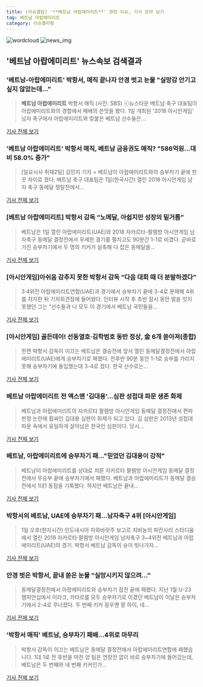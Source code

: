 ```yaml
---
title: (이슈클립) '**베트남 아랍에미리트**' 관련 이슈, 기사 모아 보기
tag: 베트남 아랍에미리트
category: 이슈클리핑
---
```

![wordcloud](https://s3.ap-northeast-2.amazonaws.com/lyrics101-wordcloud/2018-09-02-1535831622.png)
![news_img](https://user-images.githubusercontent.com/42597476/44507050-1206f400-a6e4-11e8-8d98-7ffbfebb353f.png)
## **'**베트남 아랍에미리트**'** 뉴스속보 검색결과
### '베트남-아랍에미리트' 박항서, 매직 끝나자 안경 벗고 눈물 "실망감 안기고 싶지 않았는데..."

>**베트남 아랍에미리트** 박항서 매직 (사진: SBS) ⓒ뉴스타운 베트남 축구 대표팀이 아랍에미리트와의 경합에서 패배의 쓴맛을 봤다. 1일 개최된 '2018 아시안게임' 남자 축구에서 아랍에미리트와 맞붙은 베트남 선수들은...

<a href="http://www.newstown.co.kr/news/articleView.html?idxno=338852" target="_blank">기사 전체 보기</a>

### '**베트남 아랍에미리트**' 박항서 매직, 베트남 금융권도 매직? "586억원…대비 58.0% 증가"

>[일요시사 취재2팀]  김민지 기자 = 베트남이 아랍에미리트와의 승부차기 끝에 한 끗 차이로 졌다. 베트남 축구 대표팀은 1일(한국시간) 열린 2018 아시안게임 남자 축구 동메달 쟁탈전에서...

<a href="http://www.ilyosisa.co.kr/news/articleView.html?idxno=151430" target="_blank">기사 전체 보기</a>

### [**베트남 아랍에미리트**] 박항서 감독 “노메달, 아쉽지만 성장의 밑거름”

>베트남은 1일 열린 아랍에미리트(UAE)와 2018 자카르타-팔렘방 아시안게임 남자축구 동메달 결정전에서 우세한 경기를 펼치고도 90분간 1-1로 비겼다. 곧바로 가진 승부차기에서 두 명의 키커가 실축해 다 잡은 동메달을...

<a href="http://sports.mk.co.kr/view.php?year=2018&no=551219" target="_blank">기사 전체 보기</a>

### [아시안게임]아쉬움 감추지 못한 박항서 감독 “다음 대회 때 더 분발하겠다”

>3·4위전 아랍에미리트연합(UAE)과 경기에서 승부차기 끝에 3-4로 분패해 4위를 차지한 뒤 기자회견장에 들어왔다. 인터뷰 시작 후 초반 잠시 동안 말을 잇지 못했던 그는 “선수들과 나 모두 이 경기에서 베트남 국민들을...

<a href="http://news.khan.co.kr/kh_news/khan_art_view.html?artid=201809012002001&code=980901" target="_blank">기사 전체 보기</a>

### [아시안게임] 골든데이! 선동열호·김학범호 동반 정상, 金 6개 쏟아져(종합)

>한편 박항서 감독이 이끄는 베트남은 결승전에 앞서 열린 동메달결정전에서 아랍에미리트(UAE)에게 승부차기로 패했다. 전후반 90분 동안 1-1로 승부를 가리지 못해 승부차기에 돌입했는데 3-4로 졌다. 한국 선수로는...

<a href="http://news1.kr/articles/?3414890" target="_blank">기사 전체 보기</a>

### **베트남 아랍에미리트** 전 엑스맨 '김대용'...심판 성접대 파문 생존 화제

>베트남과 아랍에미리트의 자카르타 팔렘방 아시안게임 동메달 결정전에서 편파 판정 논란에 휩싸인 김대용 심판이 화제가 되고 있다. 김 심판은 2013년 성접대 파문 속에서 유일하게 살아남은 한국인 심판이다. 당시...

<a href="http://www.kookje.co.kr/news2011/asp/newsbody.asp?code=0600&key=20180902.99099000146" target="_blank">기사 전체 보기</a>

### 베트남, 아랍에미리트에 승부차기 패..."믿었던 김대용이 강적"

>베트남이 아랍에미리트를 상대로 치른 자카르타 팔렘방 아시안게임 동메달 결정전에서 무승부 끝에 승부차기에서 패했다. 베트남과 아랍에미리트가 동메달 결승전에서 1대1 동점을 기록했다. 하지만 베트남은 끝내...

<a href="http://www.kookje.co.kr/news2011/asp/newsbody.asp?code=0600&key=20180902.99099000147" target="_blank">기사 전체 보기</a>

### 박항서의 베트남, UAE에 승부차기 패…남자축구 4위 [아시안게임]

>1일 오후(현지시간) 인도네시아 자와바랏주 보고르 치비농의 파칸사리 스타디움에서 열린 2018 자카르타·팔렘방 아시안게임 남자축구 3~4위전 베트남과 아랍에미리트(UAE)의 경기. 박항서 베트남 감독이 슛이 빗나가자...

<a href="http://sports.khan.co.kr/news/sk_index.html?art_id=201809012138003&sec_id=520101&pt=nv" target="_blank">기사 전체 보기</a>

### 안경 벗은 박항서, 끝내 쏟은 눈물 “실망시키지 않으려...”

>동메달결정전에서 아랍에미리트와 승부차기 접전 끝에 패했다. 지난 1월 U-23 챔피언십에서 이라크, 카타르를 모두 승부차기로 이겼던 베트남이 이날은 승부차기에서 2-4로 무너졌다. 두 번째 키커 응우옌 꽝 하이, 네...

<a href="http://www.dailian.co.kr/news/view/736620/?sc=naver" target="_blank">기사 전체 보기</a>

### '박항서 매직' 베트남, 승부차기 패배…4위로 마무리

>박항서 감독이 이끄는 베트남은 동메달 결정전에서 아랍에미리트연합에 패했습니다. 1대 1로 전 후반을 마친 양 팀은 연장전 없이 바로 승부차기에 들어갔는데, 베트남은 두 번째와 네 번째 키커인가...

<a href="https://news.sbs.co.kr/news/endPage.do?news_id=N1004916464&plink=ORI&cooper=NAVER" target="_blank">기사 전체 보기</a>


